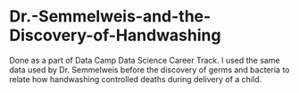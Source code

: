 # Dr.-Semmelweis-and-the-Discovery-of-Handwashing
Done as a part of Data Camp Data Science Career Track.
I used the same data used by Dr. Semmelweis before the discovery of germs and bacteria to relate how handwashing controlled deaths during delivery of a child.
